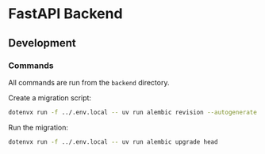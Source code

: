 # FastAPI Backend

## Development

### Commands

All commands are run from the `backend` directory.

Create a migration script:

```bash
dotenvx run -f ../.env.local -- uv run alembic revision --autogenerate -m "your message"
```

Run the migration:

```bash
dotenvx run -f ../.env.local -- uv run alembic upgrade head
```
